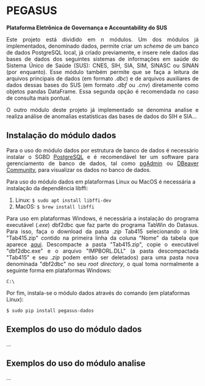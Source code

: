 # PEGASUS
**Plataforma Eletrônica de Governança e Accountability do SUS**

<p align="justify">Este projeto está dividido em n módulos. Um dos módulos já
implementados, denominado dados, permite criar um <i>schema</i> de um banco de dados
PostgreSQL local, já criado previamente, e insere nele dados das bases de dados
dos seguintes sistemas de informações em saúde do Sistema Único de Saúde (SUS):
CNES, SIH, SIA, SIM, SINASC ou SINAN (por enquanto). Esse módulo também permite
que se faça a leitura de arquivos principais de dados (em formato <i>.dbc</i>) e
de arquivos auxiliares de dados dessas bases do SUS (em formato <i>.dbf</i>
ou <i>.cnv</i>) diretamente como objetos pandas DataFrame. Essa segunda opção é
recomendada no caso de consulta mais pontual.</p>

<p align="justify">O outro módulo deste projeto já implementado se denomina analise
e realiza análise de anomalias estatísticas das bases de dados do SIH e SIA...</p>

## Instalação do módulo dados

<p align="justify">Para o uso do módulo dados por estrutura de banco de dados é
necessário instalar o SGBD <a href="https://www.postgresql.org/download/">PostgreSQL</a>
e é recomendável ter um software para gerenciamento de banco de dados, tal como
<a href="https://www.pgadmin.org/download/">pgAdmin</a> ou <a href="https://dbeaver.io/">DBeaver Community</a>,
para visualizar os dados no banco de dados.

Para uso do módulo dados em plataformas Linux ou MacOS é necessária a instalação
da dependência libffi:</p>
1) Linux: `$ sudo apt install libffi-dev`
2) MacOS: `$ brew install libffi`

<p align="justify">Para uso em plataformas Windows, é necessária a instalação do
programa executável (<i>.exe</i>) dbf2dbc que faz parte do programa TabWin do
Datasus. Para isso, faça o download da pasta <i>.zip</i> Tab415 selecionando o
link "Tab415.zip" contido na primeira linha da coluna "Nome" da tabela que aparece
<a href="http://www2.datasus.gov.br/DATASUS/index.php?area=060805&item=3">aqui</a>.
Descompacte a pasta "Tab415.zip", copie o executável "dbf2dbc.exe" e o arquivo
"IMPBORL.DLL" (a pasta descompactada "Tab415" e seu <i>.zip</i> podem então ser
deletados) para uma pasta nova denominada "dbf2dbc" no seu <i>root directory</i>,
o qual toma normalmente a seguinte forma em plataformas Windows:</p>

```C:\```

Por fim, instala-se o módulo dados através do comando (em plataformas Linux):

```$ sudo pip install pegasus-dados```

## Exemplos do uso do módulo dados
...

## Exemplos do uso do módulo analise
...
